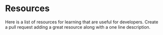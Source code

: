 # Resources

Here is a list of resources for learning that are useful for developers. Create a pull request adding a great resource along with a one line description.

<!-- [Title](Link): Description -->